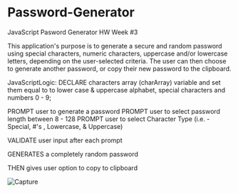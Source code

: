 # Password-Generator
JavaScript Pasword Generator HW Week #3

This application's purpose is to generate a secure and random password using special characters, numeric characters, uppercase and/or lowercase letters, depending on the user-selected criteria. The user can then choose to generate another password, or copy their new password to the clipboard.

JavaScriptLogic: DECLARE characters array (charArray) variable and set them equal to to lower case & uppercase alphabet, special characters and numbers 0 - 9;

PROMPT user to generate a password
PROMPT user to select password length between 8 - 128
PROMPT user to select Character Type (i.e. - Special, #'s , Lowercase, & Uppercase)

VALIDATE user input after each prompt

GENERATES a completely random password

THEN gives user option to copy to clipboard


![Capture](https://user-images.githubusercontent.com/56567819/68538452-4e029500-033a-11ea-803e-4c49f41eb352.PNG)